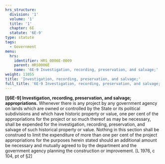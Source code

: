 ```yaml
---
hrs_structure:
  division: '1'
  volume: '1'
  title: '1'
  chapter: 6E
  statute: '6E-9'
type: statute
tags:
  - Government
menu:
  hrs:
    identifier: HRS_0006E-0009
    parent: HRS0006E
    name: '6E-9 Investigation, recording, preservation, and salvage;'
weight: 11055
title: 'Investigation, recording, preservation, and salvage;'
full_title: '6E-9 Investigation, recording, preservation, and salvage;'
---
```

**[§6E-9] Investigation, recording, preservation, and salvage; appropriations.** Whenever there is any project by any government agency on lands which are owned or controlled by the State or its political subdivisions and which have historic property or value, one per cent of the appropriations for the project or so much thereof as may be necessary, shall be expended for the investigation, recording, preservation, and salvage of such historical property or value. Nothing in this section shall be construed to limit the expenditure of more than one per cent of the project appropriations for the purposes herein stated should an additional amount be necessary and mutually agreed to by the department and the government agency planning the construction or improvement. [L 1976, c 104, pt of §2]